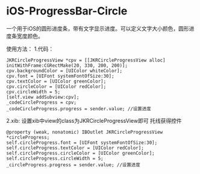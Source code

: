# iOS-ProgressBar-Circle
一个用于iOS的圆形进度条，带有文字显示进度。可以定义文字大小颜色，圆形进度条宽度颜色。

使用方法：
1.代码：

    JKRCircleProgressView *cpv = [[JKRCircleProgressView alloc] initWithFrame:CGRectMake(20, 330, 200, 200)];
    cpv.backgroundColor = [UIColor whiteColor];
    cpv.font = [UIFont systemFontOfSize:30];
    cpv.textColor = [UIColor greenColor];
    cpv.circleColor = [UIColor redColor];
    cpv.circleWidth = 5;
    [self.view addSubview:cpv];
    _codeCircleProgress = cpv;
    _codeCircleProgress.progress = sender.value; //设置进度

2.xib:
设置xib中view的class为JKRCircleProgressView即可
托线获得控件

    @property (weak, nonatomic) IBOutlet JKRCircleProgressView *circleProgress;
    self.circleProgress.font = [UIFont systemFontOfSize:30];
    self.circleProgress.textColor = [UIColor redColor];
    self.circleProgress.circleColor = [UIColor greenColor];
    self.circleProgress.circleWidth = 5;
    _circleProgress.progress = sender.value; //设置进度


